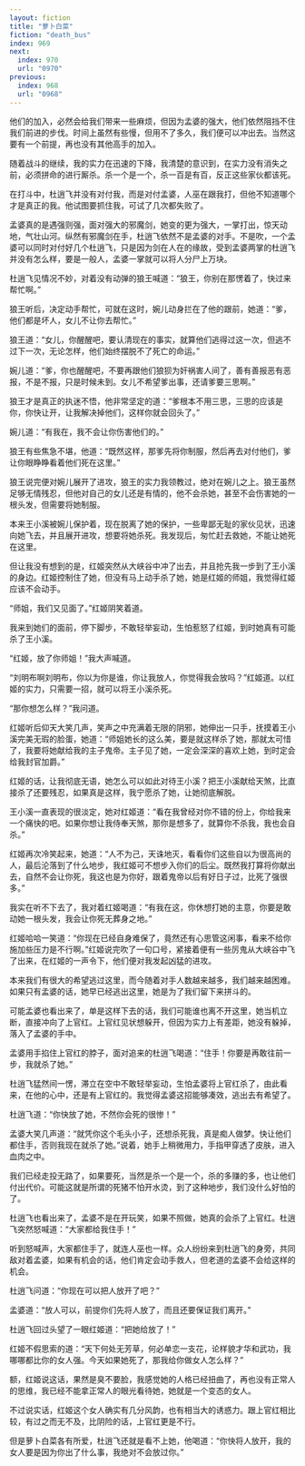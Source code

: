 ```yaml
---
layout: fiction
title: "萝卜白菜"
fiction: "death_bus"
index: 969
next:
  index: 970
  url: "0970"
previous:
  index: 968
  url: "0968"
---
```

他们的加入，必然会给我们带来一些麻烦，但因为孟婆的强大，他们依然阻挡不住我们前进的步伐。时间上虽然有些慢，但用不了多久，我们便可以冲出去。当然这要有一个前提，再也没有其他高手的加入。

随着战斗的继续，我的实力在迅速的下降，我清楚的意识到，在实力没有消失之前，必须拼命的进行厮杀。杀一个是一个，杀一百是有百，反正这些家伙都该死。

在打斗中，杜逍飞并没有对付我，而是对付孟婆，人巫在跟我打，但他不知道哪个才是真正的我。他试图要抓住我，可试了几次都失败了。

孟婆真的是遇强则强，面对强大的邪魔剑，她变的更为强大，一掌打出，惊天动地，气壮山河。纵然有邪魔剑在手，杜逍飞依然不是孟婆的对手。不是吹，一个孟婆可以同时对付好几个杜逍飞，只是因为剑在人在的缘故，受到孟婆两掌的杜逍飞并没有怎么样，要是一般人，孟婆一掌就可以将人分尸上万块。

杜逍飞见情况不妙，对着没有动弹的狼王喊道：“狼王，你别在那愣着了，快过来帮忙啊。”

狼王听后，决定动手帮忙，可就在这时，婉儿动身拦在了他的跟前，她道：“爹，他们都是坏人，女儿不让你去帮忙。”

狼王道：“女儿，你醒醒吧，要认清现在的事实，就算他们逃得过这一次，但逃不过下一次，无论怎样，他们始终摆脱不了死亡的命运。”

婉儿道：“爹，你也醒醒吧，不要再跟他们狼狈为奸祸害人间了，善有善报恶有恶报，不是不报，只是时候未到。女儿不希望爹出事，还请爹要三思啊。”

狼王才是真正的执迷不悟，他非常坚定的道：“爹根本不用三思，三思的应该是你，你快让开，让我解决掉他们，这样你就会回头了。”

婉儿道：“有我在，我不会让你伤害他们的。”

狼王有些焦急不堪，他道：“既然这样，那爹先将你制服，然后再去对付他们，爹让你眼睁睁看着他们死在这里。”

狼王说完便对婉儿展开了进攻，狼王的实力我领教过，绝对在婉儿之上。狼王虽然足够无情残忍，但他对自己的女儿还是有情的，他不会杀她，甚至不会伤害她的一根头发，但需要将她制服。

本来王小溪被婉儿保护着，现在脱离了她的保护，一些卑鄙无耻的家伙见状，迅速向她飞去，并且展开进攻，想要将她杀死。我发现后，匆忙赶去救她，不能让她死在这里。

但让我没有想到的是，红姬突然从大峡谷中冲了出去，并且抢先我一步到了王小溪的身边。红姬控制住了她，但没有马上动手杀了她，她是红姬的师姐，我觉得红姬应该不会动手。

“师姐，我们又见面了。”红姬阴笑着道。

我来到她们的面前，停下脚步，不敢轻举妄动，生怕惹怒了红姬，到时她真有可能杀了王小溪。

“红姬，放了你师姐！”我大声喊道。

“刘明布啊刘明布，你以为你是谁，你让我放人，你觉得我会放吗？”红姬道。以红姬的实力，只需要一招，就可以将王小溪杀死。

“那你想怎么样？”我问道。

红姬听后仰天大笑几声，笑声之中充满着无限的阴邪，她伸出一只手，抚摸着王小溪完美无瑕的脸蛋，她道：“师姐她长的这么美，要是就这样杀了她，那就太可惜了，我要将她献给我的主子鬼帝。主子见了她，一定会深深的喜欢上她，到时定会给我封官加爵。”

红姬的话，让我彻底无语，她怎么可以如此对待王小溪？把王小溪献给天煞，比直接杀了还要残忍，如果真是这样，我宁愿杀了她，让她彻底解脱。

王小溪一直表现的很淡定，她对红姬道：“看在我曾经对你不错的份上，你给我来一个痛快的吧。如果你想让我侍奉天煞，那你是想多了，就算你不杀我，我也会自杀。”

红姬再次冷笑起来，她道：“人不为己，天诛地灭，看看你们这些自以为很高尚的人，最后沦落到了什么地步，我红姬可不想步入你们的后尘。既然我打算将你献出去，自然不会让你死，我这也是为你好，跟着鬼帝以后有好日子过，比死了强很多。”

我实在听不下去了，我对着红姬喝道：“有我在这，你休想打她的主意，你要是敢动她一根头发，我会让你死无葬身之地。”

红姬哈哈一笑道：“你现在已经自身难保了，竟然还有心思管这闲事，看来不给你施加些压力是不行啊。”红姬说完吹了一句口号，紧接着便有一些厉鬼从大峡谷中飞了出来，在红姬的一声令下，他们便对我发起凶猛的进攻。

本来我们有很大的希望逃过这里，而今随着对手人数越来越多，我们越来越困难。如果只有孟婆的话，她早已经逃出这里，她是为了我们留下来拼斗的。

可能孟婆也看出来了，单是这样下去的话，我们可能谁也离不开这里，她当机立断，直接冲向了上官红。上官红见状想躲开，但因为实力上有差距，她没有躲掉，落入了孟婆的手中。

孟婆用手掐住上官红的脖子，面对追来的杜逍飞喝道：“住手！你要是再敢往前一步，我就杀了她。”

杜逍飞猛然间一愣，滞立在空中不敢轻举妄动，生怕孟婆将上官红杀了，由此看来，在他的心中，还是有上官红的。我觉得孟婆这招能够凑效，逃出去有希望了。

杜逍飞道：“你快放了她，不然你会死的很惨！”

孟婆大笑几声道：“就凭你这个毛头小子，还想杀死我，真是痴人做梦。快让他们都住手，否则我现在就杀了她。”说着，她手上稍微用力，手指甲穿透了皮肤，进入血肉之中。

我们已经走投无路了，如果要死，当然是杀一个是一个，杀的多赚的多，也让他们付出代价。可能这就是所谓的死猪不怕开水烫，到了这种地步，我们没什么好怕的了。

杜逍飞也看出来了，孟婆不是在开玩笑，如果不照做，她真的会杀了上官红。杜逍飞突然怒喊道：“大家都给我住手！”

听到怒喊声，大家都住手了，就连人巫也一样。众人纷纷来到杜逍飞的身旁，共同敌对着孟婆，如果有机会的话，他们肯定会动手救人，但老道的孟婆不会给这样的机会。

杜逍飞问道：“你现在可以把人放开了吧？”

孟婆道：“放人可以，前提你们先将人放了，而且还要保证我们离开。”

杜逍飞回过头望了一眼红姬道：“把她给放了！”

红姬不假思索的道：“天下何处无芳草，何必单恋一支花，论样貌才华和武功，我哪哪都比你的女人强。今天如果她死了，那我给你做女人怎么样？”

额，红姬说这话，果然是臭不要脸，我感觉她的人格已经扭曲了，再也没有正常人的思维，我已经不能拿正常人的眼光看待她，她就是一个变态的女人。

不过说实话，红姬这个女人确实有几分风韵，也有相当大的诱惑力。跟上官红相比较，有过之而无不及，比阴险的话，上官红更是不行。

但是萝卜白菜各有所爱，杜逍飞还就是看不上她，他喝道：“你快将人放开，我的女人要是因为你出了什么事，我绝对不会放过你。”